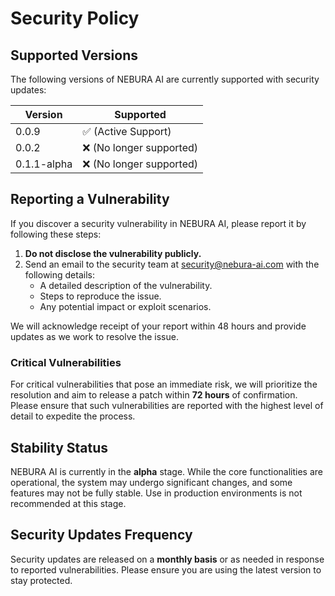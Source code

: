 # Security Policy

## Supported Versions

The following versions of NEBURA AI are currently supported with security updates:

| Version     | Supported                |
| ----------- | ------------------------ |
| 0.0.9       | ✅ (Active Support)      |
| 0.0.2       | ❌ (No longer supported) |
| 0.1.1-alpha | ❌ (No longer supported) |

## Reporting a Vulnerability

If you discover a security vulnerability in NEBURA AI, please report it by following these steps:

1. **Do not disclose the vulnerability publicly.**
2. Send an email to the security team at [security@nebura-ai.com](mailto:security@nebura-ai.com) with the following details:
   - A detailed description of the vulnerability.
   - Steps to reproduce the issue.
   - Any potential impact or exploit scenarios.

We will acknowledge receipt of your report within 48 hours and provide updates as we work to resolve the issue.

### Critical Vulnerabilities

For critical vulnerabilities that pose an immediate risk, we will prioritize the resolution and aim to release a patch within **72 hours** of confirmation. Please ensure that such vulnerabilities are reported with the highest level of detail to expedite the process.

## Stability Status

NEBURA AI is currently in the **alpha** stage. While the core functionalities are operational, the system may undergo significant changes, and some features may not be fully stable. Use in production environments is not recommended at this stage.

## Security Updates Frequency

Security updates are released on a **monthly basis** or as needed in response to reported vulnerabilities. Please ensure you are using the latest version to stay protected.
